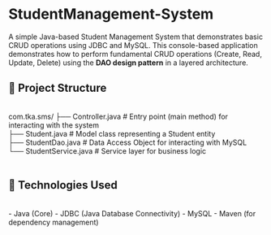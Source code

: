 # StudentManagement-System


A simple Java-based Student Management System that demonstrates basic CRUD operations using JDBC and MySQL. This console-based application demonstrates how to perform fundamental CRUD operations (Create, Read, Update, Delete) using the **DAO design pattern** in a layered architecture.
<br>
## 📁 Project Structure
<br>
com.tka.sms/
├── Controller.java # Entry point (main method) for interacting with the system <br>
├── Student.java # Model class representing a Student entity <br>
├── StudentDao.java # Data Access Object for interacting with MySQL <br>
└── StudentService.java # Service layer for business logic <br>
<br>

## 🧰 Technologies Used
<br>
- Java (Core)
- JDBC (Java Database Connectivity)
- MySQL
- Maven (for dependency management)
